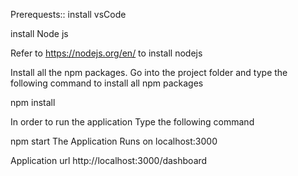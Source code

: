 Prerequests::
install vsCode

install Node js

Refer to https://nodejs.org/en/ to install nodejs


Install all the npm packages. Go into the project folder and type the following command to install all npm packages

npm install

In order to run the application Type the following command

npm start
The Application Runs on localhost:3000

Application url 
http://localhost:3000/dashboard




